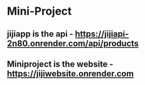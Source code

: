 # Mini-Project

## jijiapp is the api - https://jijiapi-2n80.onrender.com/api/products
## Miniproject is the website - https://jijiwebsite.onrender.com

